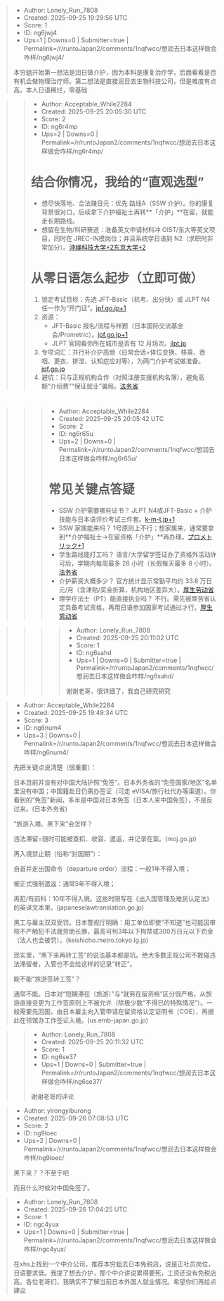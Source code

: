 > - Author: Lonely_Run_7808
> - Created: 2025-09-25 19:29:56 UTC
> - Score: 1
> - ID: ng6jwj4
> - Ups=1 | Downs=0 | Submitter=true | Permalink=/r/runtoJapan2/comments/1nqfwcc/想润去日本这样做会咋样/ng6jwj4/
>
> 本穷蛆开始第一想法是润日做介护，因为本科是康复治疗学，后面看看是否有机会做物理治疗师。第二想法是直接润日去生物科技公司，但是难度有点高。本人日语稀烂，零基础

>> - Author: Acceptable_While2284
>> - Created: 2025-09-25 20:05:30 UTC
>> - Score: 2
>> - ID: ng6r4mp
>> - Ups=2 | Downs=0 | Permalink=/r/runtoJapan2/comments/1nqfwcc/想润去日本这样做会咋样/ng6r4mp/
>>
>> # 结合你情况，我给的“直观选型”
>> 
>> * 想尽快落地、合法赚日元：优先 路线A（SSW 介护）。你的康复背景很对口，后续拿下介护福祉士再转\*\*「介护」\*\*在留，就能走长期路线。
>> * 想留在生物/科研赛道：准备英文申请材料冲 OIST/东大等英文项目，同时在 JREC-IN摸岗位；并且系统学日语到 N2（求职时非常加分）。[沖绳科技大学+2东京大学+2](https://www.oist.jp/admissions?utm_source=chatgpt.com)
>> 
>> # 从零日语怎么起步（立即可做）
>> 
>> 1. 锁定考试目标：先选 JFT-Basic（机考、出分快）或 JLPT N4 任一作为“开门证”。[jpf.go.jp+1](https://www.jpf.go.jp/jft-basic/e/schedule/flow.html?utm_source=chatgpt.com)
>> 2. 资源：
>>    * JFT-Basic 报名/流程与样题（日本国际交流基金会/Prometric）。[jpf.go.jp+1](https://www.jpf.go.jp/jft-basic/e/schedule/flow.html?utm_source=chatgpt.com)
>>    * JLPT 官网看你所在城市是否有 12 月场次。[jlpt.jp](https://www.jlpt.jp/sp/e/application/overseas_list.html?utm_source=chatgpt.com)
>> 3. 专项词汇：并行补介护高频（日常会话+体位变换、移乘、吞咽、更衣、排泄、认知症应对等），为两门介护考试做准备。[jpf.go.jp](https://www.jpf.go.jp/jft-basic/e/?utm_source=chatgpt.com)
>> 4. 避坑：只与正规机构合作（对照注册支援机构名簿），避免高额“介绍费”“保证就业”骗局。[法务省](https://www.moj.go.jp/isa/policies/ssw/nyuukokukanri07_00205.html?utm_source=chatgpt.com)
>> 
>> #

>>> - Author: Acceptable_While2284
>>> - Created: 2025-09-25 20:05:42 UTC
>>> - Score: 2
>>> - ID: ng6r65u
>>> - Ups=2 | Downs=0 | Permalink=/r/runtoJapan2/comments/1nqfwcc/想润去日本这样做会咋样/ng6r65u/
>>>
>>> # 常见关键点答疑
>>> 
>>> * SSW 介护需要哪些证书？ JLPT N4或JFT-Basic + 介护技能与日本语评价考试三件套。[k-m-t.jp+1](https://k-m-t.jp/kmt_list/4470/?utm_source=chatgpt.com)
>>> * SSW 家属能来吗？ 1号原则上不行；想家属来，通常要拿到\*\*介护福祉士→在留资格「介护」\*\*再办理。[プロメトリック+1](https://www.prometric-jp.com/ssw/test_list/archives/2?utm_source=chatgpt.com)
>>> * 学生路线能打工吗？ 语言/大学留学签证办了资格外活动许可后，学期内每周最多 28 小时（长假每天最多 8 小时）。[法务省](https://www.moj.go.jp/isa/content/001350360.pdf?utm_source=chatgpt.com)
>>> * 介护薪资大概多少？ 官方统计显示常勤平均约 33.8 万日元/月（含津贴/奖金折算，机构地区差异大）。[厚生劳动省](https://www.mhlw.go.jp/toukei/saikin/hw/kaigo/jyujisya/24/dl/r06gaiyou.pdf?utm_source=chatgpt.com)
>>> * 理学疗法士（PT）能直接执业吗？ 不行。需先被厚劳省认定具备考试资格，再用日语参加国家考试通过才行。[厚生劳动省](https://www.mhlw.go.jp/stf/seisakunitsuite/bunya/0000107687.html?utm_source=chatgpt.com)

>>>> - Author: Lonely_Run_7808
>>>> - Created: 2025-09-25 20:11:02 UTC
>>>> - Score: 1
>>>> - ID: ng6sahd
>>>> - Ups=1 | Downs=0 | Submitter=true | Permalink=/r/runtoJapan2/comments/1nqfwcc/想润去日本这样做会咋样/ng6sahd/
>>>>
>>>> 谢谢老哥，很详细了，我自己研究研究

> - Author: Acceptable_While2284
> - Created: 2025-09-25 19:49:34 UTC
> - Score: 3
> - ID: ng6num4
> - Ups=3 | Downs=0 | Permalink=/r/runtoJapan2/comments/1nqfwcc/想润去日本这样做会咋样/ng6num4/
>
> 先把关键点说清楚（很重要）：
> 
> 日本目前并没有对中国大陆护照“免签”。日本外务省的“免签国家/地区”名单里没有中国；中国籍赴日仍需办签证（可走 eVISA/旅行社代办等渠道）。你看到的“免签”新闻，多半是中国对日本免签（日本人来中国免签），不是反过来。(日本外务省)
> 
> “旅游入境、黑下来”会怎样？
> 
> 违法滞留=随时可能被查扣、收容、遣返，并记录在案。(moj.go.jp)
> 
> 再入境禁止期（俗称“封国期”）：
> 
> 自首并走出国命令（departure order）流程：一般1年不得入境；
> 
> 被正式强制遣返：通常5年不得入境；
> 
> 再犯/有前科：10年不得入境。这些时限写在《出入国管理及难民认定法》的英译文本里。(japaneselawtranslation.go.jp)
> 
> 黑工与雇主双双受罚。日本警视厅明确：用工单位即使“不知道”也可能因审核不严触犯不法就劳助长罪，最高可判3年以下拘禁或300万日元以下罚金（法人也会被罚）。(keishicho.metro.tokyo.lg.jp)
> 
> 现实里，“黑下来再转工签”的说法基本都是坑。绝大多数正规公司不敢碰违法滞留者，入管也不会给这样的记录“转正”。
> 
> 能不能“旅游签转工签”？
> 
> 通常不能。日本对“短期滞在（旅游）”与“就劳在留资格”区分很严格，从旅游直接变更为工作签原则上不被允许（除极少数“不得已的特殊情况”）。一般需要先回国，由日本雇主向入管申请在留资格认定证明书（COE），再据此在领馆办工作签证入境。(us.emb-japan.go.jp)

>> - Author: Lonely_Run_7808
>> - Created: 2025-09-25 20:11:32 UTC
>> - Score: 1
>> - ID: ng6se37
>> - Ups=1 | Downs=0 | Submitter=true | Permalink=/r/runtoJapan2/comments/1nqfwcc/想润去日本这样做会咋样/ng6se37/
>>
>> 谢谢老哥的评论

> - Author: yirongyiburong
> - Created: 2025-09-26 07:08:53 UTC
> - Score: 2
> - ID: ng9loec
> - Ups=2 | Downs=0 | Permalink=/r/runtoJapan2/comments/1nqfwcc/想润去日本这样做会咋样/ng9loec/
>
> 黑下来？？不至于吧
> 
>   
> 而且什么时候对中国免签了。

> - Author: Lonely_Run_7808
> - Created: 2025-09-26 17:04:25 UTC
> - Score: 1
> - ID: ngc4yux
> - Ups=1 | Downs=0 | Submitter=true | Permalink=/r/runtoJapan2/comments/1nqfwcc/想润去日本这样做会咋样/ngc4yux/
>
> 在xhs上找到一个中介公司，推荐本穷蛆去日本免税店，说是正社员岗位，日语要求低。我提了想去介护，那个中介讲说累得要死，工资还没有免税店高。各位老哥们，我确实不了解当前日本外国人就业情况。希望你们再给点建议
